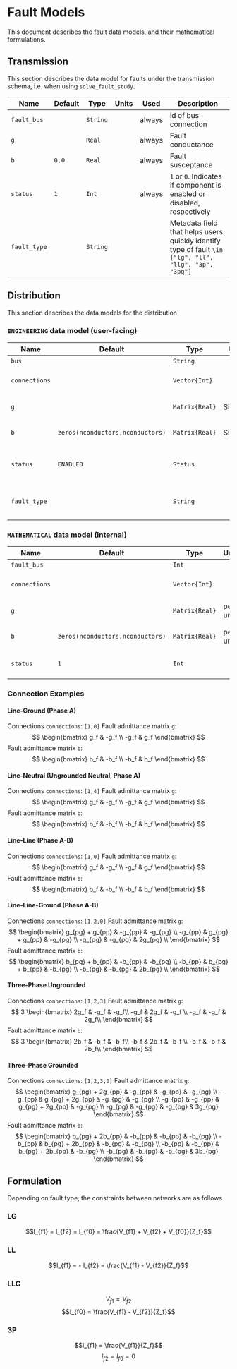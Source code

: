 # Fault Models

This document describes the fault data models, and their mathematical formulations.

## Transmission

This section describes the data model for faults under the transmission schema, i.e. when using `solve_fault_study`.

| Name         | Default | Type     | Units | Used   | Description                                                                                           |
|--------------|---------|----------|-------|--------|-------------------------------------------------------------------------------------------------------|
| `fault_bus`  |         | `String` |       | always | id of bus connection                                                                                  |
| `g`          |         | `Real`   |       | always | Fault conductance                                                                                     |
| `b`          | `0.0`   | `Real`   |       | always | Fault susceptance                                                                                     |
| `status`     | `1`     | `Int`    |       | always | `1` or `0`. Indicates if component is enabled or disabled, respectively                               |
| `fault_type` |         | `String` |       |        | Metadata field that helps users quickly identify type of fault `\in ["lg", "ll", "llg", "3p", "3pg"]` |


## Distribution

This section describes the data models for the distribution

### `ENGINEERING` data model (user-facing)

| Name          | Default                          | Type           | Units   | Used   | Description                                                                                           |
|---------------|----------------------------------|----------------|---------|--------|-------------------------------------------------------------------------------------------------------|
| `bus`         |                                  | `String`       |         | always | id of bus connection                                                                                  |
| `connections` |                                  | `Vector{Int}`  |         | always | Ordered list of connected conductors, `size=nconductors`                                              |
| `g`           |                                  | `Matrix{Real}` | Siemens | always | Fault conductance matrix, `size=(nconductors,nconductors)`                                            |
| `b`           | `zeros(nconductors,nconductors)` | `Matrix{Real}` | Siemens | always | Fault susceptance matrix, `size=(nconductors,nconductors)`                                            |
| `status`      | `ENABLED`                        | `Status`       |         | always | `ENABLED` or `DISABLED`. Indicates if component is enabled or disabled, respectively                  |
| `fault_type`  |                                  | `String`       |         |        | Metadata field that helps users quickly identify type of fault `\in ["lg", "ll", "llg", "3p", "3pg"]` |

### `MATHEMATICAL` data model (internal)

| Name          | Default                          | Type           | Units    | Used   | Description                                                             |
|---------------|----------------------------------|----------------|----------|--------|-------------------------------------------------------------------------|
| `fault_bus`   |                                  | `Int`          |          | always | id of bus connection                                                    |
| `connections` |                                  | `Vector{Int}`  |          | always | Ordered list of connected conductors, `size=nconductors`                |
| `g`           |                                  | `Matrix{Real}` | per-unit | always | Fault conductance matrix, `size=(nconductors,nconductors)`              |
| `b`           | `zeros(nconductors,nconductors)` | `Matrix{Real}` | per-unit | always | Fault susceptance matrix, `size=(nconductors,nconductors)`              |
| `status`      | `1`                              | `Int`          |          | always | `1` or `0`. Indicates if component is enabled or disabled, respectively |

### Connection Examples

#### Line-Ground (Phase A)

Connections `connections`: `[1,0]`
Fault admittance matrix `g`:
$$
\begin{bmatrix}
g_f & -g_f \\
-g_f & g_f
\end{bmatrix}
$$
Fault admittance matrix `b`:
$$
\begin{bmatrix}
b_f & -b_f \\
-b_f & b_f
\end{bmatrix}
$$

#### Line-Neutral (Ungrounded Neutral, Phase A)

Connections `connections`: `[1,4]`
Fault admittance matrix `g`:
$$
\begin{bmatrix}
g_f & -g_f \\
-g_f & g_f
\end{bmatrix}
$$
Fault admittance matrix `b`:
$$
\begin{bmatrix}
b_f & -b_f \\
-b_f & b_f
\end{bmatrix}
$$

#### Line-Line (Phase A-B)

Connections `connections`: `[1,0]`
Fault admittance matrix `g`:
$$
\begin{bmatrix}
g_f & -g_f \\
-g_f & g_f
\end{bmatrix}
$$
Fault admittance matrix `b`:
$$
\begin{bmatrix}
b_f & -b_f \\
-b_f & b_f
\end{bmatrix}
$$

#### Line-Line-Ground (Phase A-B)

Connections `connections`: `[1,2,0]`
Fault admittance matrix `g`:
$$
\begin{bmatrix}
g_{pg} + g_{pp} & -g_{pp} & -g_{pg} \\
-g_{pp} & g_{pg} + g_{pp} & -g_{pg} \\
-g_{pg} & -g_{pg} & 2g_{pg} \\
\end{bmatrix}
$$
Fault admittance matrix `b`:
$$
\begin{bmatrix}
b_{pg} + b_{pp} & -b_{pp} & -b_{pg} \\
-b_{pp} & b_{pg} + b_{pp} & -b_{pg} \\
-b_{pg} & -b_{pg} & 2b_{pg} \\
\end{bmatrix}
$$

#### Three-Phase Ungrounded

Connections `connections`: `[1,2,3]`
Fault admittance matrix `g`:
$$
3
\begin{bmatrix}
2g_f & -g_f & -g_f\\
-g_f & 2g_f & -g_f \\
-g_f & -g_f & 2g_f\\
\end{bmatrix}
$$
Fault admittance matrix `b`:
$$
3
\begin{bmatrix}
2b_f & -b_f & -b_f\\
-b_f & 2b_f & -b_f \\
-b_f & -b_f & 2b_f\\
\end{bmatrix}
$$

#### Three-Phase Grounded

Connections `connections`: `[1,2,3,0]`
Fault admittance matrix `g`:
$$
\begin{bmatrix}
g_{pg} + 2g_{pp} & -g_{pp} & -g_{pp} & -g_{pg} \\
-g_{pp} & g_{pg} + 2g_{pp} & -g_{pg} & -g_{pg} \\
-g_{pp} & -g_{pp} & g_{pg} + 2g_{pp} & -g_{pg} \\
-g_{pg} & -g_{pg} & -g_{pg} & 3g_{pg}
\end{bmatrix}
$$
Fault admittance matrix `b`:
$$
\begin{bmatrix}
b_{pg} + 2b_{pp} & -b_{pp} & -b_{pp} & -b_{pg} \\
-b_{pp} & b_{pg} + 2b_{pp} & -b_{pg} & -b_{pg} \\
-b_{pp} & -b_{pp} & b_{pg} + 2b_{pp} & -b_{pg} \\
-b_{pg} & -b_{pg} & -b_{pg} & 3b_{pg}
\end{bmatrix}
$$

## Formulation

Depending on fault type, the constraints between
networks are as follows

### LG
$$I_{f1} = I_{f2} = I_{f0} = \frac{V_{f1} + V_{f2} + V_{f0}}{Z_f}$$

### LL
$$I_{f1} = - I_{f2} = \frac{V_{f1} - V_{f2}}{Z_f}$$

### LLG
$$V_{f1} = V_{f2}$$
$$I_{f0} = \frac{V_{f1} - V_{f2}}{Z_f}$$

### 3P
$$I_{f1} = \frac{V_{f1}}{Z_f}$$
$$I_{f2} = I_{f0} = 0$$
